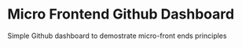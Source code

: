 # Micro Frontend Github Dashboard
Simple Github dashboard to demostrate micro-front ends principles

